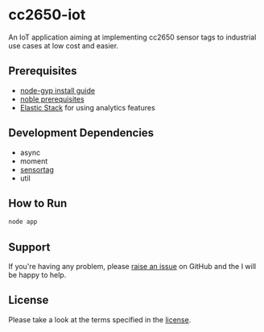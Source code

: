 # cc2650-iot
An IoT application aiming at implementing cc2650 sensor tags to industrial use cases at low cost and easier.

## Prerequisites
 * [node-gyp install guide](https://github.com/nodejs/node-gyp#installation)
 * [noble prerequisites](https://github.com/sandeepmistry/noble#prerequisites)
 * [Elastic Stack](https://www.elastic.co/) for using analytics features
 
## Development Dependencies
 * async
 * moment
 * [sensortag](https://github.com/sandeepmistry/node-sensortag)
 * util
 
## How to Run
```sh
node app
```

Support
-------
If you're having any problem, please [raise an issue][newissue] on GitHub and
the I will be happy to help.

License
-------
Please take a look at the terms specified in the [license].

[newissue]: https://github.com/kahveci/cc2650-iot/issues/new
[license]: https://github.com/kahveci/cc2650-iot/blob/master/LICENSE
